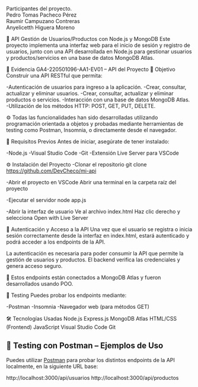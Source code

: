 Participantes del proyecto. <br>
Pedro Tomas Pacheco Pérez<br>
Raumir Campuzano Contreras<br>
Anyelicetth Higuera Moreno




🧠 API Gestión de Usuarios/Productos con Node.js y MongoDB
Este proyecto implementa una interfaz web para el inicio de sesión y registro de usuarios, junto con una API desarrollada en Node.js para gestionar usuarios y productos/servicios en una base de datos MongoDB Atlas.

📌 Evidencia GA4-220501096-AA1-EV01 – API del Proyecto
🎯 Objetivo
Construir una API RESTful que permita:

-Autenticación de usuarios para ingreso a la aplicación.
-Crear, consultar, actualizar y eliminar usuarios.
-Crear, consultar, actualizar y eliminar productos o servicios.
-Interacción con una base de datos MongoDB Atlas.
-Utilización de los métodos HTTP: POST, GET, PUT, DELETE.

⚙️ Todas las funcionalidades han sido desarrolladas utilizando programación orientada a objetos y probadas mediante herramientas de testing como Postman, Insomnia, o directamente desde el navegador.

🚀 Requisitos Previos
Antes de iniciar, asegúrate de tener instalado:

-Node.js
-Visual Studio Code
-Git
-Extensión Live Server para VSCode

⚙️ Instalación del Proyecto
-Clonar el repositorio
git clone https://github.com/DevCheco/mi-api

-Abrir el proyecto en VSCode
Abrir una terminal en la carpeta raíz del proyecto

-Ejecutar el servidor
node app.js

-Abrir la interfaz de usuario
Ve al archivo index.html
Haz clic derecho y selecciona Open with Live Server

🔐 Autenticación y Acceso a la API
Una vez que el usuario se registra o inicia sesión correctamente desde la interfaz en index.html, estará autenticado y podrá acceder a los endpoints de la API.

La autenticación es necesaria para poder consumir la API que permite la gestión de usuarios y productos. El backend verifica las credenciales y genera acceso seguro.



📌 Estos endpoints están conectados a MongoDB Atlas y fueron desarrollados usando POO.

🧪 Testing
Puedes probar los endpoints mediante:

-Postman
-Insomnia
-Navegador web (para métodos GET)

🛠️ Tecnologías Usadas
Node.js
Express.js
MongoDB Atlas
HTML/CSS (Frontend)
JavaScript
Visual Studio Code
Git



## 🧪 Testing con Postman – Ejemplos de Uso

Puedes utilizar [Postman](https://www.postman.com/) para probar los distintos endpoints de la API localmente, en la siguiente URL base:

http://localhost:3000/api/usuarios
http://localhost:3000/api/productos


